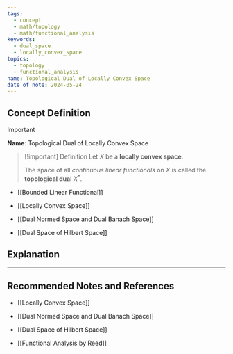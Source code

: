 ```yaml
---
tags:
  - concept
  - math/topology
  - math/functional_analysis
keywords:
  - dual_space
  - locally_convex_space
topics:
  - topology
  - functional_analysis
name: Topological Dual of Locally Convex Space
date of note: 2024-05-24
---
```


## Concept Definition

>[!important]
>**Name**: Topological Dual of Locally Convex Space

>[!important] Definition
>Let $X$ be a **locally convex space**.
>
>The space of all *continuous linear functionals* on $X$ is called the **topological dual** $X^*$.

 - [[Bounded Linear Functional]]

- [[Locally Convex Space]]
- [[Dual Normed Space and Dual Banach Space]]
- [[Dual Space of Hilbert Space]]

## Explanation





-----------
##  Recommended Notes and References

- [[Locally Convex Space]]
- [[Dual Normed Space and Dual Banach Space]]
- [[Dual Space of Hilbert Space]]


- [[Functional Analysis by Reed]]
